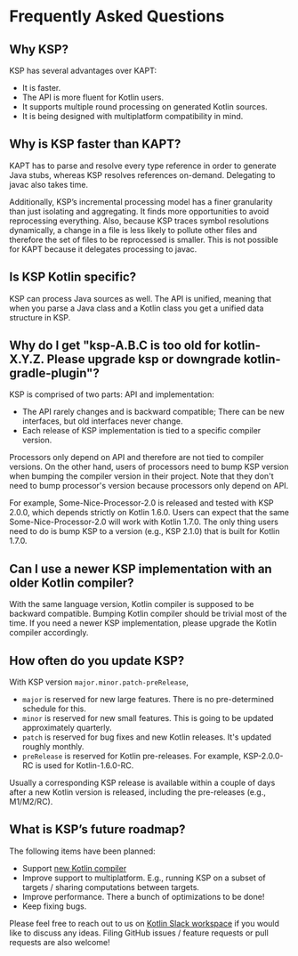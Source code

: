 # Frequently Asked Questions

## Why KSP?
KSP has several advantages over KAPT:
* It is faster.
* The API is more fluent for Kotlin users.
* It supports multiple round processing on generated Kotlin sources.
* It is being designed with multiplatform compatibility in mind.

## Why is KSP faster than KAPT?
KAPT has to parse and resolve every type reference in order to generate Java stubs, whereas KSP resolves references on-demand. Delegating to javac also takes time.

Additionally, KSP’s incremental processing model has a finer granularity than just isolating and aggregating. It finds more opportunities to avoid reprocessing everything. Also, because KSP traces symbol resolutions dynamically, a change in a file is less likely to pollute other files and therefore the set of files to be reprocessed is smaller. This is not possible for KAPT because it delegates processing to javac.

## Is KSP Kotlin specific?
KSP can process Java sources as well. The API is unified, meaning that when you parse a Java class and a Kotlin class you get a unified data structure in KSP.

## Why do I get "ksp-A.B.C is too old for kotlin-X.Y.Z. Please upgrade ksp or downgrade kotlin-gradle-plugin"?
KSP is comprised of two parts: API and implementation:
* The API rarely changes and is backward compatible; There can be new interfaces, but old interfaces never change.
* Each release of KSP implementation is tied to a specific compiler version.

Processors only depend on API and therefore are not tied to compiler versions.
On the other hand, users of processors need to bump KSP version when bumping the compiler version in their project.
Note that they don't need to bump processor's version because processors only depend on API.

For example, Some-Nice-Processor-2.0 is released and tested with KSP 2.0.0, which depends strictly on Kotlin 1.6.0.
Users can expect that the same Some-Nice-Processor-2.0 will work with Kotlin 1.7.0. The only thing users
need to do is bump KSP to a version (e.g., KSP 2.1.0) that is built for Kotlin 1.7.0.

## Can I use a newer KSP implementation with an older Kotlin compiler?
With the same language version, Kotlin compiler is supposed to be backward compatible. Bumping Kotlin compiler should be
trivial most of the time. If you need a newer KSP implementation, please upgrade the Kotlin compiler accordingly.

## How often do you update KSP?
With KSP version `major.minor.patch-preRelease`,
* `major` is reserved for new large features. There is no pre-determined schedule for this.
* `minor` is reserved for new small features. This is going to be updated approximately quarterly.
* `patch` is reserved for bug fixes and new Kotlin releases. It's updated roughly monthly.
* `preRelease` is reserved for Kotlin pre-releases. For example, KSP-2.0.0-RC is used for Kotlin-1.6.0-RC.

Usually a corresponding KSP release is available within a couple of days after a new Kotlin version is released,
including the pre-releases (e.g., M1/M2/RC).

## What is KSP’s future roadmap?
The following items have been planned:
* Support [new Kotlin compiler](https://kotlinlang.org/docs/roadmap.html)
* Improve support to multiplatform. E.g., running KSP on a subset of targets / sharing computations between targets.
* Improve performance. There a bunch of optimizations to be done!
* Keep fixing bugs.

Please feel free to reach out to us on
[Kotlin Slack workspace](https://surveys.jetbrains.com/s3/kotlin-slack-sign-up?_ga=2.185732459.358956950.1590619123-888878822.1567025441)
if you would like to discuss any ideas. Filing GitHub issues / feature requests or pull requests are also welcome!
